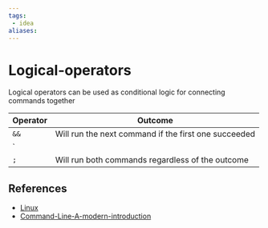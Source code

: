 ```yaml
---
tags:
 - idea
aliases:
---
```


# Logical-operators

Logical operators can be used as conditional logic for connecting commands together

| Operator | Outcome |
| -------- | ------- |
| `&&` | Will run the next command if the first one succeeded |
| `||` | Will run the next command if the first one failed |
| `;` | Will run both commands regardless of the outcome |

## References

- [Linux](Linux.md)
- [Command-Line-A-modern-introduction](Command-Line-A-modern-introduction.md)
